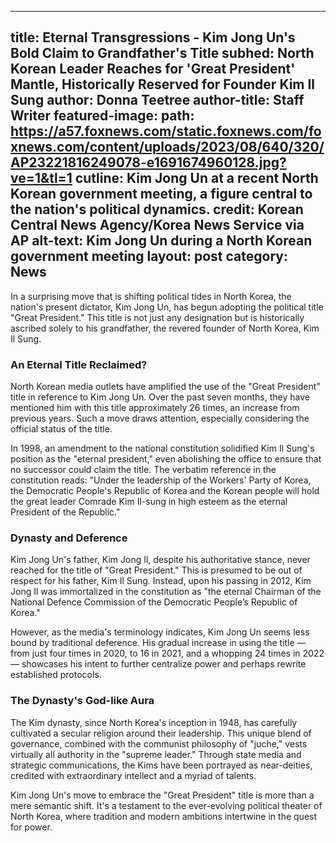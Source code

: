 

---
title: Eternal Transgressions - Kim Jong Un's Bold Claim to Grandfather's Title
subhed: North Korean Leader Reaches for 'Great President' Mantle, Historically Reserved for Founder Kim Il Sung
author: Donna Teetree
author-title: Staff Writer
featured-image: 
  path: https://a57.foxnews.com/static.foxnews.com/foxnews.com/content/uploads/2023/08/640/320/AP23221816249078-e1691674960128.jpg?ve=1&tl=1
  cutline: Kim Jong Un at a recent North Korean government meeting, a figure central to the nation's political dynamics.
  credit: Korean Central News Agency/Korea News Service via AP
  alt-text: Kim Jong Un during a North Korean government meeting
layout: post
category: News
---

In a surprising move that is shifting political tides in North Korea, the nation's present dictator, Kim Jong Un, has begun adopting the political title "Great President." This title is not just any designation but is historically ascribed solely to his grandfather, the revered founder of North Korea, Kim Il Sung.

### An Eternal Title Reclaimed?

North Korean media outlets have amplified the use of the "Great President" title in reference to Kim Jong Un. Over the past seven months, they have mentioned him with this title approximately 26 times, an increase from previous years. Such a move draws attention, especially considering the official status of the title.

In 1998, an amendment to the national constitution solidified Kim Il Sung's position as the "eternal president," even abolishing the office to ensure that no successor could claim the title. The verbatim reference in the constitution reads: "Under the leadership of the Workers' Party of Korea, the Democratic People's Republic of Korea and the Korean people will hold the great leader Comrade Kim Il-sung in high esteem as the eternal President of the Republic."

### Dynasty and Deference

Kim Jong Un's father, Kim Jong Il, despite his authoritative stance, never reached for the title of "Great President." This is presumed to be out of respect for his father, Kim Il Sung. Instead, upon his passing in 2012, Kim Jong Il was immortalized in the constitution as "the eternal Chairman of the National Defence Commission of the Democratic People’s Republic of Korea."

However, as the media's terminology indicates, Kim Jong Un seems less bound by traditional deference. His gradual increase in using the title — from just four times in 2020, to 16 in 2021, and a whopping 24 times in 2022 — showcases his intent to further centralize power and perhaps rewrite established protocols.

### The Dynasty's God-like Aura

The Kim dynasty, since North Korea's inception in 1948, has carefully cultivated a secular religion around their leadership. This unique blend of governance, combined with the communist philosophy of "juche," vests virtually all authority in the "supreme leader." Through state media and strategic communications, the Kims have been portrayed as near-deities, credited with extraordinary intellect and a myriad of talents.

Kim Jong Un's move to embrace the "Great President" title is more than a mere semantic shift. It's a testament to the ever-evolving political theater of North Korea, where tradition and modern ambitions intertwine in the quest for power.

